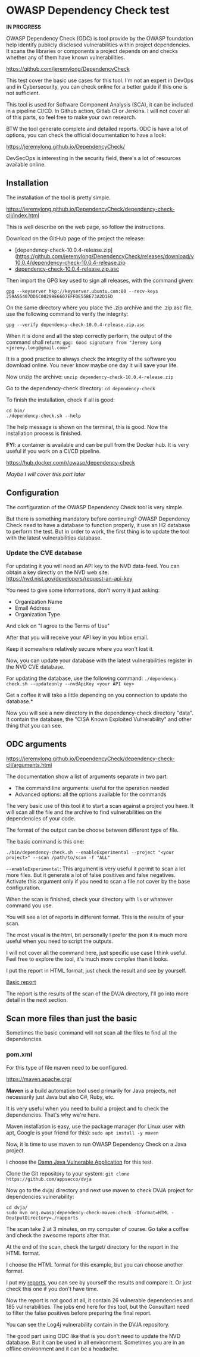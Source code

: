 # OWASP Dependency Check test

**IN PROGRESS**

OWASP Dependency Check (ODC) is tool provide by the OWASP foundation help identify publicly disclosed vulnerabilities within project dependencies. It scans the libraries or components a project depends on and checks whether any of them have known vulnerabilities.

https://github.com/jeremylong/DependencyCheck

This test cover the basic use cases for this tool. I'm not an expert in DevOps and in Cybersecurity, you can check online for a better guide if this one is not sufficient.

This tool is used for Software Component Analysis (SCA), it can be included in a pipeline CI/CD. In Github action, Gitlab CI or Jenkins. I will not cover all of this parts, so feel free to make your own research.

BTW the tool generate complete and detailed reports. ODC is have a lot of options, you can check the official documentation to have a look:

https://jeremylong.github.io/DependencyCheck/

DevSecOps is interesting in the security field, there's a lot of resources available online.

## Installation

The installation of the tool is pretty simple.

https://jeremylong.github.io/DependencyCheck/dependency-check-cli/index.html

This is well describe on the web page, so follow the instructions.

Download on the GitHub page of the project the release:
- [dependency-check-10.0.4-release.zip](https://github.com/jeremylong/DependencyCheck/releases/download/v10.0.4/dependency-check-10.0.4-release.zip
- [dependency-check-10.0.4-release.zip.asc](https://github.com/jeremylong/DependencyCheck/releases/download/v10.0.4/dependency-check-10.0.4-release.zip.asc)

Then import the GPG key used to sign all releases, with the command given:

`gpg --keyserver hkp://keyserver.ubuntu.com:80 --recv-keys 259A55407DD6C00299E6607EFFDE55BE73A2D1ED`

On the same directory where you place the .zip archive and the .zip.asc file, use the following command to verify the integrity:

`gpg --verify dependency-check-10.0.4-release.zip.asc`

When it is done and all the step correctly perform, the output of the command shall return:
`gpg: Good signature from "Jeremy Long <jeremy.long@gmail.com>"`

It is a good practice to always check the integrity of the software you download online. You never know maybe one day it will save your life.

Now unzip the archive: `unzip dependency-check-10.0.4-release.zip`

Go to the dependency-check directory: `cd dependency-check`

To finish the installation, check if all is good:
```
cd bin/
./dependency-check.sh --help
```

The help message is shown on the terminal, this is good. Now the installation process is finished.

**FYI**: a container is available and can be pull from the Docker hub. It is very useful if you work on a CI/CD pipeline.

https://hub.docker.com/r/owasp/dependency-check

*Maybe I will cover this part later*

## Configuration

The configuration of the OWASP Dependency Check tool is very simple.

But there is something mandatory before continuing? OWASP Dependency Check need to have a database to function properly, it use an H2 database to perform the test. But in order to work, the first thing is to update the tool with the latest vulnerabilities database.

### Update the CVE database

For updating it you will need an API key to the NVD data-feed. You can obtain a key directly on the NVD web site:
https://nvd.nist.gov/developers/request-an-api-key

You need to give some informations, don't worry it just asking:
- Organization Name
- Email Address
- Organization Type

And click on "I agree to the Terms of Use"

After that you will receive your API key in you Inbox email.

Keep it somewhere relatively secure where you won't lost it.

Now, you can update your database with the latest vulnerabilities register in the NVD CVE database.

For updating the database, use the following command: `./dependency-check.sh --updateonly --nvdApiKey <your API key>`

Get a coffee it will take a little depending on you connection to update the database.*

Now you will see a new directory in the dependency-check directory "data". It contain the database, the "CISA Known Exploited Vulnerability" and other thing that you can see.

## ODC arguments

https://jeremylong.github.io/DependencyCheck/dependency-check-cli/arguments.html

The documentation show a list of arguments separate in two part:
- The command line arguments: useful for the operation needed
- Advanced options: all the options available for the commands

The very basic use of this tool it to start a scan against a project you have. It will scan all the file and the archive to find vulnerabilities on the dependencies of your code.

The format of the output can be choose between different type of file.

The basic command is this one:

`./bin/dependency-check.sh --enableExperimental --project "<your project>" --scan /path/to/scan -f "ALL"`

`--enableExperimental`: This argument is very useful it permit to scan a lot more files. But it generate a lot of false positives and false negatives. Activate this argument only if you need to scan a file not cover by the base configuration.

When the scan is finished, check your directory with `ls` or whatever command you use.

You will see a lot of reports in different format. This is the results of your scan.

The most visual is the html, bit personally I prefer the json it is much more useful when you need to script the outputs.

I will not cover all the command here, just specific use case I think useful. Feel free to explore the tool, it's much more complex than it looks.

I put the report in HTML format, just check the result and see by yourself.

[Basic report](https://htmlpreview.github.io/?https://github.com/SharkUncle/deep-abyss/blob/master/OWASP_DC/basic-dependency-check-report.html)

The report is the results of the scan of the DVJA directory, I'll go into more detail in the next section.

## Scan more files than just the basic

Sometimes the basic command will not scan all the files to find all the dependencies.

### pom.xml

For this type of file maven need to be configured.

https://maven.apache.org/

**Maven** is a build automation tool used primarily for Java projects, not necessarily just Java but also C#, Ruby, etc.

It is very useful when you need to build a project and to check the dependencies. That's why we're here.

Maven installation is easy, use the package manager (for Linux user with apt, Google is your friend for this): `sudo apt install -y maven`

Now, it is time to use maven to run OWASP Dependency Check on a Java project.

I choose the [Damn Java Vulnerable Application](https://github.com/appsecco/dvja) for this test.

Clone the Git repository to your system: `git clone https://github.com/appsecco/dvja`

Now go to the dvja/ directory and next use maven to check DVJA project for dependencies vulnerability:
```
cd dvja/
sudo mvn org.owasp:dependency-check-maven:check -Dformat=HTML -DoutputDirectory=./rapports
```

The scan take 2 at 3 minutes, on my computer of course. Go take a coffee and check the awesome reports after that.

At the end of the scan, check the target/ directory for the report in the HTML format.

I choose the HTML format for this example, but you can choose another format.

I put my [reports](https://htmlpreview.github.io/?https://github.com/SharkUncle/deep-abyss/blob/master/OWASP_DC/detailed-dependency-check-report.html), you can see by yourself the results and compare it. Or just check this one if you don't have time.

Now the report is not good at all, it contain 26 vulnerable dependencies and 185 vulnerabilities. The jobs end here for this tool, but the Consultant need to filter the false positives before preparing the final report.

You can see the Log4j vulnerability contain in the DVJA repository.

The good part using ODC like that is you don't need to update the NVD database. But it can be used in all environment. Sometimes you are in an offline environment and it can be a headache.

